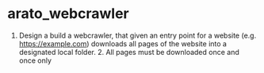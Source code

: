 # arato_webcrawler
1. Design a build a webcrawler, that given an entry point for a website (e.g. https://example.com) downloads all pages of the website into a designated local folder. 2. All pages must be downloaded once and once only
